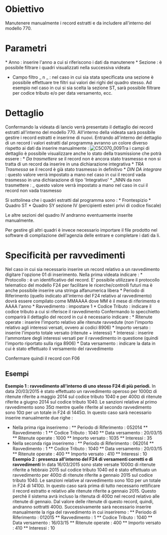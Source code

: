 # Obiettivo

Manutenere manualmente i record estratti e da includere all'interno del modello 770.

# Parametri
 \* Anno :  inserire l'anno a cui si riferiscono i dati da manutenere
 \* Sezione :  è possibile filtrare i quadri visualizzati nella successiva videata
-  Campo filtro _ n _  :  nel caso in cui sia stata specificata una sezione è possibile effettuare tre filtri sui valori dei righi del quadro stesso. Ad esempio nel caso in cui si sia scelta la sezione ST, sarà possibile filtrare per codice tributo e/o per data versamento, ecc.

# Dettaglio
Confermando la videata di lancio verrà presentato il dettaglio dei record estratti all'interno del modello 770.
All'interno della videata sarà possibile gestire i record estratti e inserirne di nuovi.
Entrando all'interno del dettaglio di un record i valori estratti dal programma avranno un colore diverso rispetto ai dati da inserire manualmente : 
![C5C070_009](http://localhost:3000/immagini/MBDOC_OGG-P_C5DC01/C5C070_009.png)Tra i campi di dettaglio è possibile visualizzare anche lo stato della trasmissione che potrà essere : 
 \* _Da trasmettere_ se il record non è ancora stato trasmesso e non si tratta di un record da inserire in una dichiarazione integrativa
 \* _TRA Trasmessa_ se il record è già stato trasmesso in definitivo
 \* _DIN DA integrare_ :  questo valore verrà impostato a mano nel caso in cui il record vada trasmesso in una dichiarazione di tipo 'Integrativo'
 \* _NNN da non trasmettere : _ questo valore verrà impostato a mano nel caso in cui il record non vada trasmesso

Si sottolinea che i quadri estratti dal programma sono : 
 \* Frontespizio
 \* Quadro ST
 \* Quadro SY sezione IV (percipienti esteri privi di codice fiscale)

Le altre sezioni del quadro IV andranno eventuamente inserite manualmente.

Per gestire gli altri quadri è invece necessario importare il file prodotto nel software di compilazione dell'agenzia delle entrare e completare i dati da li.

# Specificità per ravvedimenti

Nel caso in cui sia necessario inserire un record relativo a un ravvedimento digitare l'opzione 01 di inserimento. Nella prima videata indicare : 
 \* Protocollo :  è un identificativo del record. E' possibile utilizzare il protocollo telematico del modello F24 per facilitare le ricerche/controlli futuri ma è anche possibile inserire una stringa alfanumerica libera
 \* Periodo di Riferimento (quello indicato all'interno del F24 relativo al ravvedimento) dovrà essere compilato come MMAAAA dove MM è il mese di riferimento e AAAA l'anno
 \* Ravvedimento :  impostare 1
 \* Codice Tributo :  indicare il codice tributo a cui si riferisce il ravvedimento
Confermando lo specchietto comparirà il dettaglio del record in cui è necessario indicare : 
 \* Ritenute operate :  inserire l'importo relativo alle ritenute ravvedute (_non_ l'importo relativo agli interessi versati, ovvero ai codici 8906)
 \* Importo versato :  inserire l'importo totale versato (ritenute +  interessi)
 \* Interessi :  inserire l'ammontare degli interessi versati per il ravvedimento in questione (quindi l'importo riportato sulla riga 8906)
 \* Data versamento :  indicare la data in cui è stato effettuato il versamento del ravvedimento

Confermare quindi il record con F06

## Esempi

**Esempio 1 :   ravvedimento all'interno di uno stesso F24 di più periodi.**
In data 20/03/2015 è stato effettuato un ravvedimento operoso per 1000¤ di ritenute riferite a maggio 2014 sul codice tributo 1040 e per 400¤ di ritenute riferite a giugno 2014 sul codice tributo 1040.
Le sanzioni relative al primo ravvedimento sono 35¤ mentre quelle riferite al secondo ravvedimento sono 10¤ per un totale in F24 di 1445¤.
In questo caso sarà necessario inserire manualmente due righe : 
-  Nella prima riga inseriremo : 
 \*\* Periodo di Riferimento :  052014
 \*\* Ravvedimento :  1
 \*\* Codice Tributo :  1040
 \*\* Data versamento :  20/03/15
 \*\* Ritenute operate :  1000
 \*\* Importo versato :  1035
 \*\* Interessi :  35
-  Nella seconda riga inseriremo : 
 \*\* Periodo di Riferimento :  062014
 \*\* Ravvedimento :  1
 \*\* Codice Tributo :  1040
 \*\* Data versamento :  20/03/15
 \*\* Ritenute operate :  400
 \*\* Importo versato :  410
 \*\* Interessi :  10
**Esempio 2 :   presenza all'interno del F24 di versamenti corretti e di ravvedimenti**
In data 16/03/2015  sono state versate 1000¤ di ritenute riferite a febbraio 2015 sul codice tributo 1040 ed è stato effettuato un ravvedimento per 400¤ di ritenute riferite a gennaio 2015 sul codice tributo 1040. Le sanzioni relative al ravvedimento sono 10¤ per un totale in F24 di 1410¤.
In questo caso sarà prima di tutto necessario rettificare il record estratto e relativo alle ritenute riferite a gennaio 2015. Questo perchè il sistema avrà incluso la ritenuta di 400¤ nel record relativo alle ritenute di gennaio. Dal valore delle ritenute di questo record, quindi, andranno sottratti 400¤.
Successivamente sarà necessario inserire manualmente la riga del ravvedimento in cui inseriremo : 
 \*\* Periodo di Riferimento :  012015
 \*\* Ravvedimento :  1
 \*\* Codice Tributo :  1040
 \*\* Data versamento :  16/03/15
 \*\* Ritenute operate :  400
 \*\* Importo versato :  410
 \*\* Interessi :  10
